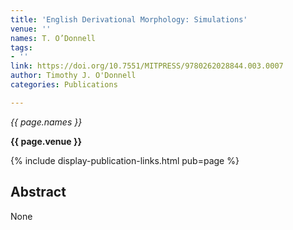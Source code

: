 ```yaml
---
title: 'English Derivational Morphology: Simulations'
venue: ''
names: T. O’Donnell
tags:
- ''
link: https://doi.org/10.7551/MITPRESS/9780262028844.003.0007
author: Timothy J. O'Donnell
categories: Publications

---
```


*{{ page.names }}*

**{{ page.venue }}**

{% include display-publication-links.html pub=page %}

## Abstract

None